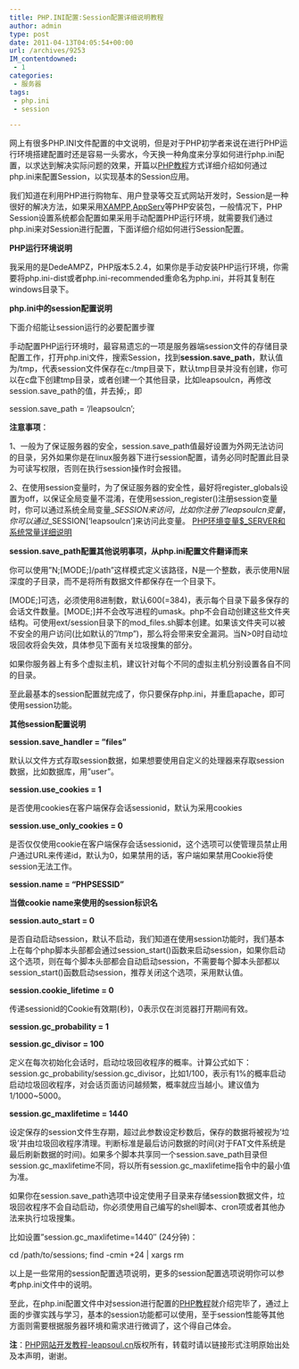 ```yaml
---
title: PHP.INI配置:Session配置详细说明教程
author: admin
type: post
date: 2011-04-13T04:05:54+00:00
url: /archives/9253
IM_contentdowned:
 - 1
categories:
 - 服务器
tags:
 - php.ini
 - session

---
```

网上有很多PHP.INI文件配置的中文说明，但是对于PHP初学者来说在进行PHP运行环境搭建配置时还是容易一头雾水，今天换一种角度来分享如何进行php.ini配置，以求达到解决实际问题的效果，开篇以[PHP教程][1]方式详细介绍如何通过php.ini来配置Session，以实现基本的Session应用。

我们知道在利用PHP进行购物车、用户登录等交互式网站开发时，Session是一种很好的解决方法，如果采用[XAMPP][2],[AppServ][3]等PHP安装包，一般情况下，PHP Session设置系统都会配置如果采用手动配置PHP运行环境，就需要我们通过php.ini来对Session进行配置，下面详细介绍如何进行Session配置。

**PHP运行环境说明**

我采用的是DedeAMPZ，PHP版本5.2.4，如果你是手动安装PHP运行环境，你需要将php.ini-dist或者php.ini-recommended重命名为php.ini，并将其复制在windows目录下。

**php.ini中的session配置说明**

下面介绍能让session运行的必要配置步骤

手动配置PHP运行环境时，最容易遗忘的一项是服务器端session文件的存储目录配置工作，打开php.ini文件，搜索Session，找到**session.save_path**，默认值为/tmp，代表session文件保存在c:/tmp目录下，默认tmp目录并没有创建，你可以在c盘下创建tmp目录，或者创建一个其他目录，比如leapsoulcn，再修改session.save_path的值，并去掉;，即

session.save_path = ‘/leapsoulcn’;

**注意事项**：

1、一般为了保证服务器的安全，session.save_path值最好设置为外网无法访问的目录，另外如果你是在linux服务器下进行session配置，请务必同时配置此目录为可读写权限，否则在执行session操作时会报错。

2、在使用session变量时，为了保证服务器的安全性，最好将register\_globals设置为off，以保证全局变量不混淆，在使用session\_register()注册session变量时，你可以通过系统全局变量$\_SESSION来访问，比如你注册了leapsoulcn变量，你可以通过$\_SESSION[‘leapsoulcn’]来访问此变量。 [PHP环境变量$_SERVER和系统常量详细说明](http://www.leapsoul.cn/?p=334)

**session.save_path配置其他说明事项，从php.ini配置文件翻译而来**

你可以使用”N;[MODE;]/path”这样模式定义该路径，N是一个整数，表示使用N层深度的子目录，而不是将所有数据文件都保存在一个目录下。

[MODE;]可选，必须使用8进制数，默认600(=384)，表示每个目录下最多保存的会话文件数量。[MODE;]并不会改写进程的umask。php不会自动创建这些文件夹结构。可使用ext/session目录下的mod_files.sh脚本创建。如果该文件夹可以被不安全的用户访问(比如默认的”/tmp”)，那么将会带来安全漏洞。当N>0时自动垃圾回收将会失效，具体参见下面有关垃圾搜集的部分。

如果你服务器上有多个虚拟主机，建议针对每个不同的虚拟主机分别设置各自不同的目录。

至此最基本的session配置就完成了，你只要保存php.ini，并重启apache，即可使用session功能。

**其他session配置说明**

**session.save_handler = ”files”**

默认以文件方式存取session数据，如果想要使用自定义的处理器来存取session数据，比如数据库，用”user”。

**session.use_cookies = 1**

是否使用cookies在客户端保存会话sessionid，默认为采用cookies

**session.use\_only\_cookies = 0**

是否仅仅使用cookie在客户端保存会话sessionid，这个选项可以使管理员禁止用户通过URL来传递id，默认为0，如果禁用的话，客户端如果禁用Cookie将使session无法工作。

**session.name = “PHPSESSID”**

**当做cookie name来使用的session标识名**

**session.auto_start = 0**

是否自动启动session，默认不启动，我们知道在使用session功能时，我们基本上在每个php脚本头部都会通过session\_start()函数来启动session，如果你启动这个选项，则在每个脚本头部都会自动启动session，不需要每个脚本头部都以session\_start()函数启动session，推荐关闭这个选项，采用默认值。

**session.cookie_lifetime = 0**

传递sessionid的Cookie有效期(秒)，0表示仅在浏览器打开期间有效。

**session.gc_probability = 1**

**session.gc_divisor = 100**

定义在每次初始化会话时，启动垃圾回收程序的概率。计算公式如下：session.gc\_probability/session.gc\_divisor，比如1/100，表示有1%的概率启动启动垃圾回收程序，对会话页面访问越频繁，概率就应当越小。建议值为1/1000~5000。

**session.gc_maxlifetime = 1440**

设定保存的session文件生存期，超过此参数设定秒数后，保存的数据将被视为’垃圾’并由垃圾回收程序清理。判断标准是最后访问数据的时间(对于FAT文件系统是最后刷新数据的时间)。如果多个脚本共享同一个session.save\_path目录但session.gc\_maxlifetime不同，将以所有session.gc_maxlifetime指令中的最小值为准。

如果你在session.save_path选项中设定使用子目录来存储session数据文件，垃圾回收程序不会自动启动，你必须使用自己编写的shell脚本、cron项或者其他办法来执行垃圾搜集。

比如设置”session.gc_maxlifetime=1440″ (24分钟)：

cd /path/to/sessions; find -cmin +24 | xargs rm

以上是一些常用的session配置选项说明，更多的session配置选项说明你可以参考php.ini文件中的说明。

至此，在php.ini配置文件中对session进行配置的[PHP教程][1]就介绍完毕了，通过上面的步骤实践与学习，基本的session功能都可以使用，至于session性能等其他方面则需要根据服务器环境和需求进行微调了，这个得自己体会。

**注**：[PHP网站开发教程-leapsoul.cn][4]版权所有，转载时请以链接形式注明原始出处及本声明，谢谢。



 [1]: http://www.leapsoul.cn/
 [2]: http://www.leapsoul.cn/?p=275
 [3]: http://www.leapsoul.cn/?p=292
 [4]: http://www.leapsoul.cn/ "leapsoul - 分享PHP网站开发与建设的乐趣,以PHP实例教程方式教你建站"